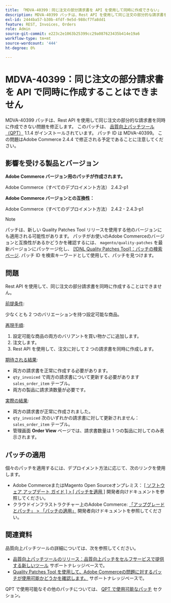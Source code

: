 ```yaml
---
title: 「MDVA-40399：同じ注文の部分請求書を API を使用して同時に作成できない」
description: MDVA-40399 パッチは、Rest API を使用して同じ注文の部分的な請求書を同時に作成できない問題を修正します。 このパッチは、[Quality Patches Tool （QPT） ] （https://devdocs.magento.com/guides/v2.4/comp-mgr/patching.html#mqp） 1.1.4 がインストールされている場合に利用できます。 パッチ ID は MDVA-40399。 この問題はAdobe Commerce 2.4.4 で修正される予定であることに注意してください。
exl-id: 2444ba57-b30b-4fdf-9e5d-988cf7fa8dd1
feature: REST, Invoices, Orders
role: Admin
source-git-commit: e223c2e1063b25399cc29a087623435b414e19a6
workflow-type: tm+mt
source-wordcount: '444'
ht-degree: 0%

---
```


# MDVA-40399：同じ注文の部分請求書を API で同時に作成することはできません

MDVA-40399 パッチは、Rest API を使用して同じ注文の部分的な請求書を同時に作成できない問題を修正します。 このパッチは、 [品質向上パッチツール（QPT）](https://devdocs.magento.com/guides/v2.4/comp-mgr/patching.html#mqp) 1.1.4 がインストールされています。 パッチ ID は MDVA-40399。 この問題はAdobe Commerce 2.4.4 で修正される予定であることに注意してください。

## 影響を受ける製品とバージョン

**Adobe Commerce バージョン用のパッチが作成されます。**

Adobe Commerce（すべてのデプロイメント方法） 2.4.2-p1

**Adobe Commerce バージョンとの互換性：**

Adobe Commerce（すべてのデプロイメント方法） 2.4.2 - 2.4.3-p1

>[!NOTE]
>
>パッチは、新しい Quality Patches Tool リリースを使用する他のバージョンにも適用される可能性があります。 パッチがお使いのAdobe Commerceのバージョンと互換性があるかどうかを確認するには、 `magento/quality-patches` を最新バージョンにパッケージ化し、 [[!DNL Quality Patches Tool]：パッチの検索ページ](https://devdocs.magento.com/quality-patches/tool.html#patch-grid). パッチ ID を検索キーワードとして使用して、パッチを見つけます。

## 問題

Rest API を使用して、同じ注文の部分請求書を同時に作成することはできません。

<u>前提条件</u>:

少なくとも 2 つのバリエーションを持つ設定可能な商品。

<u>再現手順</u>:

1. 設定可能な商品の両方のバリアントを買い物かごに追加します。
1. 注文します。
1. Rest API を使用して、注文に対して 2 つの請求書を同時に作成します。

<u>期待される結果</u>:

* 両方の請求書を正常に作成する必要があります。
* `qty_invoiced` で両方の請求書について更新する必要があります `sales_order_item` テーブル。
* 両方の製品に請求済数量が必要です。

<u>実際の結果</u>:

* 両方の請求書が正常に作成されました。
* `qty_invoiced` 次のいずれかの請求書に対して更新されません： `sales_order_item` テーブル。
* 管理画面 **Order View** ページでは、請求書数量は 1 つの製品に対してのみ表示されます。

## パッチの適用

個々のパッチを適用するには、デプロイメント方法に応じて、次のリンクを使用します。

* Adobe CommerceまたはMagento Open Sourceオンプレミス： [[ ソフトウェア アップデート ガイド ] > [ パッチを適用 ]](https://devdocs.magento.com/guides/v2.4/comp-mgr/patching/mqp.html) 開発者向けドキュメントを参照してください。
* クラウドインフラストラクチャー上のAdobe Commerce: [「アップグレードとパッチ」 > 「パッチの適用」](https://devdocs.magento.com/cloud/project/project-patch.html) 開発者向けドキュメントを参照してください。

## 関連資料

品質向上パッチツールの詳細については、次を参照してください。

* [品質向上パッチツールのリリース：品質向上パッチをセルフサービスで提供する新しいツール](/help/announcements/adobe-commerce-announcements/magento-quality-patches-released-new-tool-to-self-serve-quality-patches.md) サポートナレッジベースで。
* [Quality Patches Tool を使用して、Adobe Commerceの問題に対するパッチが使用可能かどうかを確認します。](/help/support-tools/patches-available-in-qpt-tool/check-patch-for-magento-issue-with-magento-quality-patches.md) サポートナレッジベースで。

QPT で使用可能なその他のパッチについては、 [QPT で使用可能なパッチ](https://support.magento.com/hc/en-us/sections/360010506631-Patches-available-in-QPT-tool-) セクション。
